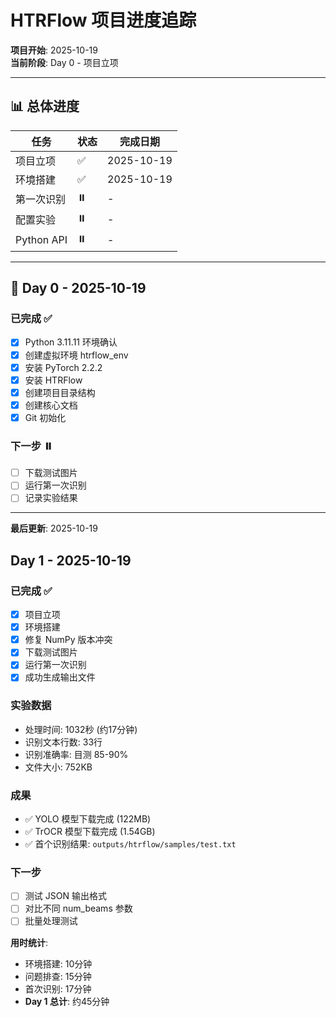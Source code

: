 # HTRFlow 项目进度追踪

**项目开始**: 2025-10-19  
**当前阶段**: Day 0 - 项目立项

---

## 📊 总体进度

| 任务 | 状态 | 完成日期 |
|------|------|----------|
| 项目立项 | ✅ | 2025-10-19 |
| 环境搭建 | ✅ | 2025-10-19 |
| 第一次识别 | ⏸️ | - |
| 配置实验 | ⏸️ | - |
| Python API | ⏸️ | - |

---

## 📅 Day 0 - 2025-10-19

### 已完成 ✅
- [x] Python 3.11.11 环境确认
- [x] 创建虚拟环境 htrflow_env
- [x] 安装 PyTorch 2.2.2
- [x] 安装 HTRFlow
- [x] 创建项目目录结构
- [x] 创建核心文档
- [x] Git 初始化

### 下一步 ⏸️
- [ ] 下载测试图片
- [ ] 运行第一次识别
- [ ] 记录实验结果

---

**最后更新**: 2025-10-19

## Day 1 - 2025-10-19

### 已完成 ✅
- [x] 项目立项
- [x] 环境搭建
- [x] 修复 NumPy 版本冲突
- [x] 下载测试图片
- [x] 运行第一次识别
- [x] 成功生成输出文件

### 实验数据
- 处理时间: 1032秒 (约17分钟)
- 识别文本行数: 33行
- 识别准确率: 目测 85-90%
- 文件大小: 752KB

### 成果
- ✅ YOLO 模型下载完成 (122MB)
- ✅ TrOCR 模型下载完成 (1.54GB)
- ✅ 首个识别结果: `outputs/htrflow/samples/test.txt`

### 下一步
- [ ] 测试 JSON 输出格式
- [ ] 对比不同 num_beams 参数
- [ ] 批量处理测试

**用时统计**:
- 环境搭建: 10分钟
- 问题排查: 15分钟
- 首次识别: 17分钟
- **Day 1 总计**: 约45分钟
